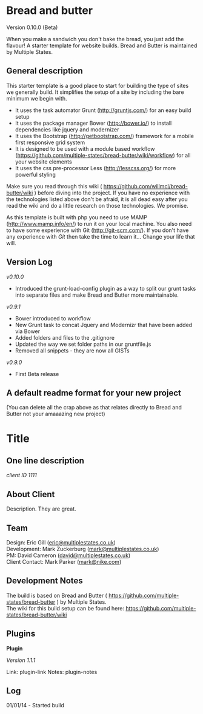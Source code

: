 Bread and butter
====================
Version 0.10.0 (Beta)

When you make a sandwich you don't bake the bread, you just add the flavour! A starter template for website builds. Bread and Butter is maintained by Multiple States. 

General description
--------------

This starter template is a good place to start for building the type of sites we generally build. It simplifies the setup of a site by including the bare minimum we begin with. 

* It uses the task automator Grunt (http://gruntjs.com/) for an easy build setup
* It uses the package manager Bower (http://bower.io/) to install dependencies like jquery and modernizer 
* It uses the Bootstrap (http://getbootstrap.com/) framework for a mobile first responsive grid system
* It is designed to be used with a module based workflow (https://github.com/multiple-states/bread-butter/wiki/workflow) for all your website elements
* It uses the css pre-processor Less (http://lesscss.org/) for more powerful styling

Make sure you read through this wiki ( https://github.com/willmcl/bread-butter/wiki ) before diving into the project. If you have no experience with the technologies listed above don't be afraid, it is all dead easy after you read the wiki and do a little research on those technologies. We promise.

As this template is built with php you need to use MAMP (http://www.mamp.info/en/) to run it on your local machine. You also need to have some experience with Git (http://git-scm.com/). If you don't have any experience with _Git_ then take the time to learn it... Change your life that will.

Version Log
--------------

*v0.10.0*
* Introduced the grunt-load-config plugin as a way to split our grunt tasks into separate files and make Bread and Butter more maintainable. 

*v0.9.1*
* Bower introduced to workflow
* New Grunt task to concat Jquery and Modernizr that have been added via Bower
* Added folders and files to the .gitignore 
* Updated the way we set folder paths in our gruntfile.js
* Removed all snippets - they are now all GISTs

*v0.9.0*
* First Beta release


A default readme format for your new project
-------------------------------------------------
(You can delete all the crap above as that relates directly to Bread and Butter not your amaaazing new project)


Title
==============

One line description
--------------

*client ID 1111*

About Client
--------------

Description. They are great.

Team
--------------
Design: Eric Gill (eric@multiplestates.co.uk)  
Development: Mark Zuckerburg (mark@multiplestates.co.uk)  
PM: David Cameron (david@multiplestates.co.uk)  
Client Contact: Mark Parker (mark@nike.com)  

Development Notes
--------------

The build is based on Bread and Butter ( https://github.com/multiple-states/bread-butter ) by Multiple States.  
The wiki for this build setup can be found here: https://github.com/multiple-states/bread-butter/wiki

Plugins
--------------

**Plugin**

*Version 1.1.1*

Link: plugin-link
Notes: plugin-notes

Log
--------------

01/01/14 - Started build




